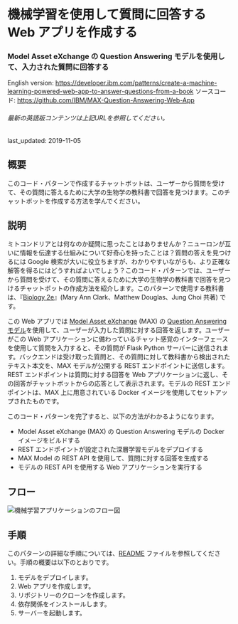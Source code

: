 # 機械学習を使用して質問に回答する Web アプリを作成する

### Model Asset eXchange の Question Answering モデルを使用して、入力された質問に回答する

English version: https://developer.ibm.com/patterns/create-a-machine-learning-powered-web-app-to-answer-questions-from-a-book
  ソースコード: https://github.com/IBM/MAX-Question-Answering-Web-App

###### 最新の英語版コンテンツは上記URLを参照してください。
last_updated: 2019-11-05

 ## 概要

このコード・パターンで作成するチャットボットは、ユーザーから質問を受けて、その質問に答えるために大学の生物学の教科書で回答を見つけます。このチャットボットを作成する方法を学んでください。

## 説明

ミトコンドリアとは何なのか疑問に思ったことはありませんか？ニューロンが互いに情報を伝達する仕組みについて好奇心を持ったことは？質問の答えを見つけるには Google 検索が大いに役立ちますが、わかりやすいながらも、より正確な解答を得るにはどうすればよいでしょう？このコード・パターンでは、ユーザーから質問を受けて、その質問に答えるために大学の生物学の教科書で回答を見つけるチャットボットの作成方法を紹介します。このパターンで使用する教科書は、『[Biology 2e](https://opentextbc.ca/biology2eopenstax/)』(Mary Ann Clark、Matthew Douglas、Jung Choi 共著) です。

この Web アプリでは [Model Asset eXchange](https://developer.ibm.com/jp/exchanges/models/) (MAX) の [Question Answering モデル](https://developer.ibm.com/jp/exchanges/models/all/max-question-answering/)を使用して、ユーザーが入力した質問に対する回答を返します。ユーザーがこの Web アプリケーションに備わっているチャット感覚のインターフェースを使用して質問を入力すると、その質問が Flask Python サーバーに送信されます。バックエンドは受け取った質問と、その質問に対して教科書から検出されたテキスト本文を、MAX モデルが公開する REST エンドポイントに送信します。REST エンドポイントは質問に対する回答を Web アプリケーションに返し、その回答がチャットボットからの応答として表示されます。モデルの REST エンドポイントは、MAX 上に用意されている Docker イメージを使用してセットアップされたものです。

このコード・パターンを完了すると、以下の方法がわかるようになります。

* Model Asset eXchange (MAX) の Question Answering モデルの Docker イメージをビルドする
* REST エンドポイントが設定された深層学習モデルをデプロイする
* MAX Model の REST API を使用して、質問に対する回答を生成する
* モデルの REST API を使用する Web アプリケーションを実行する

## フロー

![機械学習アプリケーションのフロー図](../../images/flow-machine-learning-powered-app.png)

## 手順

このパターンの詳細な手順については、[README](https://github.com/IBM/MAX-Question-Answering-Web-App/blob/master/README.md) ファイルを参照してください。手順の概要は以下のとおりです。

1. モデルをデプロイします。
1. Web アプリを作成します。
1. リポジトリーのクローンを作成します。
1. 依存関係をインストールします。
1. サーバーを起動します。
